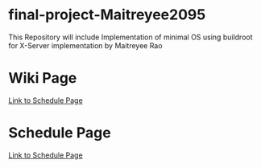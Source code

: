 # final-project-Maitreyee2095
This Repository will include Implementation of minimal OS using buildroot for  X-Server implementation by Maitreyee Rao 



# Wiki Page
[Link to Schedule Page](https://github.com/cu-ecen-5013/final-project-swatikadivar/wiki/Project-Overview)

# Schedule Page
[Link to Schedule Page](https://github.com/cu-ecen-5013/final-project-swatikadivar/wiki/Schedule-Page)
